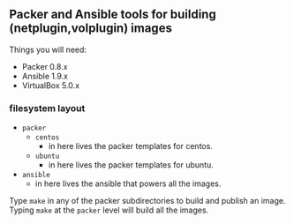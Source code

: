 ## Packer and Ansible tools for building (netplugin,volplugin) images

Things you will need:

* Packer 0.8.x
* Ansible 1.9.x
* VirtualBox 5.0.x

### filesystem layout

* `packer`
  * `centos`
    * in here lives the packer templates for centos.
  * `ubuntu`
    * in here lives the packer templates for ubuntu.
* `ansible`
  * in here lives the ansible that powers all the images.

Type `make` in any of the packer subdirectories to build and publish an image.
Typing `make` at the `packer` level will build all the images.
